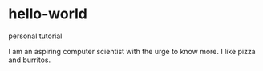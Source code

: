 # hello-world
personal tutorial

I am an aspiring computer scientist with the urge to know more.
I like pizza and burritos.
